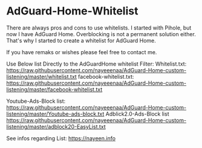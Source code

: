 # AdGuard-Home-Whitelist

There are always pros and cons to use whitelists. I started with Pihole, but now I have AdGuard Home. Overblocking is not a permanent solution either. That's why I started to create a whitelist for AdGuard Home. 

If you have remaks or wishes please feel free to contact me.


Use Below list Directly to the AdGuardHome whitelist Filter:
Whitelist.txt:
https://raw.githubusercontent.com/nayeeenaa/AdGuard-Home-custom-listening/master/whitelist.txt
facebook-whitelist.txt:
https://raw.githubusercontent.com/nayeeenaa/AdGuard-Home-custom-listening/master/facebook-whitelist.txt

Youtube-Ads-Block list:
https://raw.githubusercontent.com/nayeeenaa/AdGuard-Home-custom-listening/master/Youtube-ads-block.txt
Adblick2.0-Ads-Block list
https://raw.githubusercontent.com/nayeeenaa/AdGuard-Home-custom-listening/master/adblock20-EasyList.txt


See infos regarding List: https://nayeen.info
